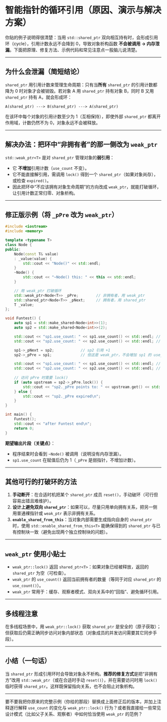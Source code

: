 # 智能指针的循环引用（原因、演示与解决方案）

你贴的例子说明得很清楚：当用 `std::shared_ptr` 双向相互持有时，会形成引用环（cycle），引用计数永远不会降到 0，导致对象析构函数 **不会被调用 → 内存泄漏**。下面把原理、修复方法、示例代码和常见注意点一股脑儿说清楚。

---

## 为什么会泄漏（简短结论）

`shared_ptr` 用引用计数来管理生命周期：只有当**所有** `shared_ptr` 的引用计数都降为 0 时对象才会被销毁。若对象 A 用 `shared_ptr` 持有对象 B，同时 B 又用 `shared_ptr` 持有 A，就会形成环：

```
A(shared_ptr) ---> B(shared_ptr) ---> A(shared_ptr)
```

在该环中每个对象的引用计数至少为 1（互相保持），即使外部 `shared_ptr` 都离开作用域，计数仍然不为 0，对象永远不会被释放。

---

## 解决办法：把环中“非拥有者”的那一侧改为 `weak_ptr`

`std::weak_ptr<T>` 是对 `shared_ptr` 管理对象的**弱引用**：

* 它 **不增加**引用计数（`use_count` 不变）。
* 它不能直接解引用，需调用 `lock()` 得到一个 `shared_ptr`（如果对象尚存），或检查 `expired()`。
* 因此把环中“不应该拥有对象生命周期”的方向改成 `weak_ptr`，就能打破循环，让引用计数正常归零、对象析构。

---

## 修正版示例（将 `_pPre` 改为 `weak_ptr`）

```cpp
#include <iostream>
#include <memory>

template <typename T>
class Node {
public:
    Node(const T& value)
    : _value(value) {
        std::cout << "Node()" << std::endl;
    }
    ~Node() {
        std::cout << "~Node() this: " << this << std::endl;
    }

    // 用 weak_ptr 打破循环
    std::weak_ptr<Node<T>> _pPre;        // 非拥有者，用 weak_ptr
    std::shared_ptr<Node<T>> _pNext;     // 拥有者，用 shared_ptr
    T _value;
};

void Funtest() {
    auto sp1 = std::make_shared<Node<int>>(1);
    auto sp2 = std::make_shared<Node<int>>(2);

    std::cout << "sp1.use_count: " << sp1.use_count() << std::endl; // 1
    std::cout << "sp2.use_count: " << sp2.use_count() << std::endl; // 1

    sp1->_pNext = sp2;            // sp2 引用 +1
    sp2->_pPre = sp1;             // 但这是 weak_ptr，不会增加 sp1 的 use_count

    std::cout << "sp1.use_count: " << sp1.use_count() << std::endl; // 1
    std::cout << "sp2.use_count: " << sp2.use_count() << std::endl; // 2 (sp1->_pNext)
    
    // 访问 pPre 时需要 lock()
    if (auto upstream = sp2->_pPre.lock()) {
        std::cout << "sp2._pPre points to: " << upstream.get() << std::endl;
    } else {
        std::cout << "sp2._pPre expired\n";
    }
}

int main() {
    Funtest();
    std::cout << "after Funtest end\n";
    return 0;
}
```

**期望输出片段（关键点）**：

* 程序结束时会看到 `~Node()` 被调用（说明没有内存泄漏）。
* `sp1.use_count` 在赋值后仍为 1（`_pPre` 是弱指针，不增加计数）。

---

## 其他可行的打破环的方法

1. **手动断开**：在合适时机把某个 `shared_ptr` 成员 `reset()`，手动破环（可行但容易出错且难维护）。
2. **设计上避免双向 `shared_ptr`**：如果可以，尽量只用单向拥有关系，把另一侧用普通裸指针或 `weak_ptr` 表示非拥有关系。
3. **`enable_shared_from_this`**：当对象内部需要生成指向自身的 `shared_ptr` 时，使用 `std::enable_shared_from_this<T>` 能确保得到的 `shared_ptr` 与已有控制块一致（避免出现两个独立控制块的问题）。

---

## `weak_ptr` 使用小贴士

* `weak_ptr::lock()` 返回 `shared_ptr<T>`：如果对象已经被释放，返回的 `shared_ptr` 为空（可检查）。
* `weak_ptr` 的 `use_count()` 返回当前拥有者的数量（等同于对应 `shared_ptr` 的 `use_count()`）。
* `weak_ptr` 常用于：缓存、观察者模式、双向关系中的“回指”、避免循环引用。

---

## 多线程注意

在多线程场景中，用 `weak_ptr::lock()` 获取 `shared_ptr` 是安全的（原子获取）；但获取后仍需正确同步访问对象内部状态（对象成员的并发访问需要其它同步手段）。

---

## 小结（一句话）

当 `shared_ptr` 形成引用环时会导致对象永不析构。**推荐的修复方式**是把“非拥有方”改用 `std::weak_ptr`（或在合适时手动 `reset()`），并在需要访问时用 `lock()` 临时获得 `shared_ptr`。这样既保留指向关系，也不会阻止对象析构。

---

要不要我把你原来的完整示例（你给的那段）替换成上面修正后的版本，并加上注释逐行解释 `use_count` 的变化与 `weak_ptr::lock()` 行为？或者我直接给一些常见设计模式（比如父子关系、观察者）中如何恰当使用 `weak_ptr` 的范例？
